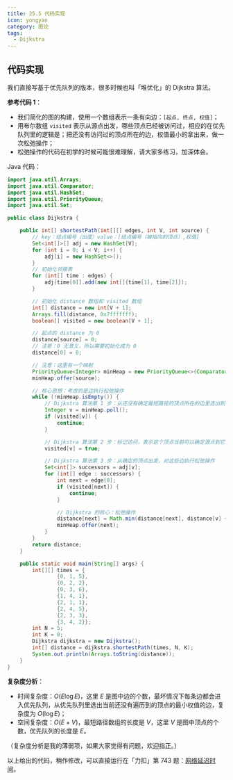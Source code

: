 ```yaml
---
title: 25.5 代码实现
icon: yongyan
category: 图论
tags:
  - Dijkstra
---
```


## 代码实现

我们直接写基于优先队列的版本，很多时候也叫「堆优化」的 Dijkstra 算法。

**参考代码 1**：

+ 我们简化的图的构建，使用一个数组表示一条有向边：`[起点, 终点, 权值]`；
+ 用布尔数组 `visited` 表示从源点出发，哪些顶点已经被访问过，相应的在优先队列里的逻辑是；把还没有访问过的顶点所在的边，权值最小的拿出来，做一次松弛操作；
+ 松弛操作的代码在初学的时候可能很难理解，请大家多练习，加深体会。


Java 代码：

```java
import java.util.Arrays;
import java.util.Comparator;
import java.util.HashSet;
import java.util.PriorityQueue;
import java.util.Set;

public class Dijkstra {

    public int[] shortestPath(int[][] edges, int V, int source) {
        // key：结点编号（出度）value：[结点编号（被指向的顶点）,权值]
        Set<int[]>[] adj = new HashSet[V];
        for (int i = 0; i < V; i++) {
            adj[i] = new HashSet<>();
        }
        // 初始化邻接表
        for (int[] time : edges) {
            adj[time[0]].add(new int[]{time[1], time[2]});
        }

        // 初始化 distance 数组和 visited 数组
        int[] distance = new int[V + 1];
        Arrays.fill(distance, 0x7fffffff);
        boolean[] visited = new boolean[V + 1];

        // 起点的 distance 为 0
        distance[source] = 0;
        // 注意：0 无意义，所以需要初始化成为 0
        distance[0] = 0;

        // 注意：这里有一个映射
        PriorityQueue<Integer> minHeap = new PriorityQueue<>(Comparator.comparingInt(o -> distance[o]));
        minHeap.offer(source);

        // 核心思想：考虑的是边执行松弛操作
        while (!minHeap.isEmpty()) {
            // Dijkstra 算法第 1 步：从还没有确定最短路径的顶点所在的边里选出到目前为止最短的权值的边
            Integer v = minHeap.poll();
            if (visited[v]) {
                continue;
            }

            // Dijkstra 算法第 2 步：标记访问，表示这个顶点当前可以确定源点到它的最短路径
            visited[v] = true;

            // Dijkstra 算法第 3 步：从确定的顶点出发，对这些边执行松弛操作
            Set<int[]> successors = adj[v];
            for (int[] edge : successors) {
                int next = edge[0];
                if (visited[next]) {
                    continue;
                }

                // Dijkstra 的核心：松弛操作
                distance[next] = Math.min(distance[next], distance[v] + edge[1]);
                minHeap.offer(next);
            }
        }
        return distance;
    }

    public static void main(String[] args) {
        int[][] times = {
                {0, 1, 5},
                {0, 2, 2},
                {0, 3, 6},
                {1, 4, 1},
                {2, 1, 1},
                {2, 4, 5},
                {2, 3, 3},
                {3, 4, 2}};
        int N = 5;
        int K = 0;
        Dijkstra dijkstra = new Dijkstra();
        int[] distance = dijkstra.shortestPath(times, N, K);
        System.out.println(Arrays.toString(distance));
    }
}
```

**复杂度分析**：

+ 时间复杂度：$O(E \log E)$，这里 $E$ 是图中边的个数，最坏情况下每条边都会进入优先队列，从优先队列里选出当前还没有遍历到的顶点的最小权值的边，复杂度为 $O(\log E)$；
+ 空间复杂度：$O(E + V)$，最短路径数组的长度是 $V$，这里 $V$ 是图中顶点的个数，优先队列的长度是 $E$。

（复杂度分析是我的薄弱项，如果大家觉得有问题，欢迎指正。）


以上给出的代码，稍作修改，可以直接运行在「力扣」第 743 题：[网络延迟时间](https://leetcode-cn.com/problems/network-delay-time)。